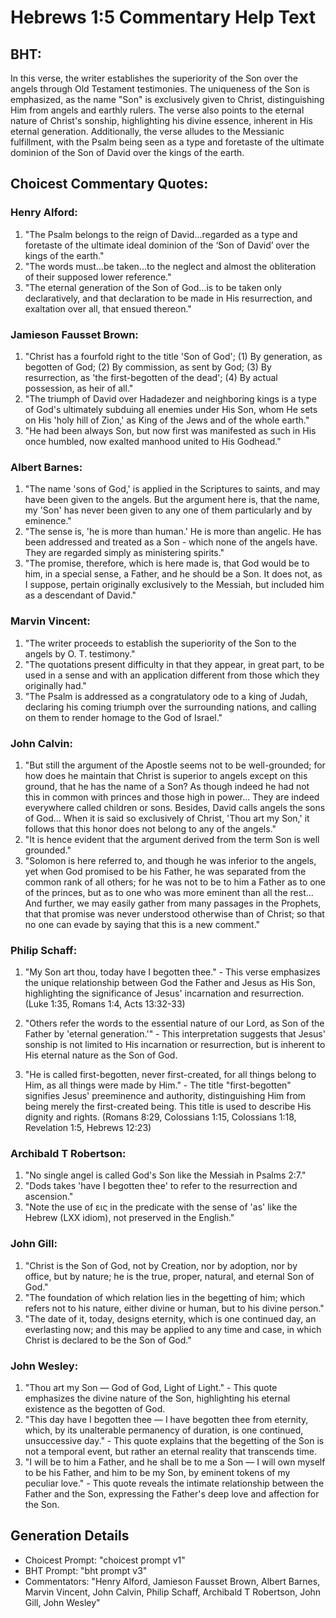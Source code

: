 # Hebrews 1:5 Commentary Help Text

## BHT:
In this verse, the writer establishes the superiority of the Son over the angels through Old Testament testimonies. The uniqueness of the Son is emphasized, as the name "Son" is exclusively given to Christ, distinguishing Him from angels and earthly rulers. The verse also points to the eternal nature of Christ's sonship, highlighting his divine essence, inherent in His eternal generation. Additionally, the verse alludes to the Messianic fulfillment, with the Psalm being seen as a type and foretaste of the ultimate dominion of the Son of David over the kings of the earth.

## Choicest Commentary Quotes:
### Henry Alford:
1. "The Psalm belongs to the reign of David...regarded as a type and foretaste of the ultimate ideal dominion of the ‘Son of David’ over the kings of the earth."
2. "The words must...be taken...to the neglect and almost the obliteration of their supposed lower reference."
3. "The eternal generation of the Son of God...is to be taken only declaratively, and that declaration to be made in His resurrection, and exaltation over all, that ensued thereon."

### Jamieson Fausset Brown:
1. "Christ has a fourfold right to the title 'Son of God'; (1) By generation, as begotten of God; (2) By commission, as sent by God; (3) By resurrection, as 'the first-begotten of the dead'; (4) By actual possession, as heir of all." 
2. "The triumph of David over Hadadezer and neighboring kings is a type of God's ultimately subduing all enemies under His Son, whom He sets on His 'holy hill of Zion,' as King of the Jews and of the whole earth."
3. "He had been always Son, but now first was manifested as such in His once humbled, now exalted manhood united to His Godhead."


### Albert Barnes:
1. "The name 'sons of God,' is applied in the Scriptures to saints, and may have been given to the angels. But the argument here is, that the name, my 'Son' has never been given to any one of them particularly and by eminence."
2. "The sense is, 'he is more than human.' He is more than angelic. He has been addressed and treated as a Son - which none of the angels have. They are regarded simply as ministering spirits."
3. "The promise, therefore, which is here made is, that God would be to him, in a special sense, a Father, and he should be a Son. It does not, as I suppose, pertain originally exclusively to the Messiah, but included him as a descendant of David."

### Marvin Vincent:
1. "The writer proceeds to establish the superiority of the Son to the angels by O. T. testimony."
2. "The quotations present difficulty in that they appear, in great part, to be used in a sense and with an application different from those which they originally had."
3. "The Psalm is addressed as a congratulatory ode to a king of Judah, declaring his coming triumph over the surrounding nations, and calling on them to render homage to the God of Israel."

### John Calvin:
1. "But still the argument of the Apostle seems not to be well-grounded; for how does he maintain that Christ is superior to angels except on this ground, that he has the name of a Son? As though indeed he had not this in common with princes and those high in power... They are indeed everywhere called children or sons. Besides, David calls angels the sons of God... When it is said so exclusively of Christ, 'Thou art my Son,' it follows that this honor does not belong to any of the angels."
2. "It is hence evident that the argument derived from the term Son is well grounded."
3. "Solomon is here referred to, and though he was inferior to the angels, yet when God promised to be his Father, he was separated from the common rank of all others; for he was not to be to him a Father as to one of the princes, but as to one who was more eminent than all the rest... And further, we may easily gather from many passages in the Prophets, that that promise was never understood otherwise than of Christ; so that no one can evade by saying that this is a new comment."

### Philip Schaff:
1. "My Son art thou, today have I begotten thee." - This verse emphasizes the unique relationship between God the Father and Jesus as His Son, highlighting the significance of Jesus' incarnation and resurrection. (Luke 1:35, Romans 1:4, Acts 13:32-33)

2. "Others refer the words to the essential nature of our Lord, as Son of the Father by 'eternal generation.'" - This interpretation suggests that Jesus' sonship is not limited to His incarnation or resurrection, but is inherent to His eternal nature as the Son of God.

3. "He is called first-begotten, never first-created, for all things belong to Him, as all things were made by Him." - The title "first-begotten" signifies Jesus' preeminence and authority, distinguishing Him from being merely the first-created being. This title is used to describe His dignity and rights. (Romans 8:29, Colossians 1:15, Colossians 1:18, Revelation 1:5, Hebrews 12:23)

### Archibald T Robertson:
1. "No single angel is called God's Son like the Messiah in Psalms 2:7."
2. "Dods takes 'have I begotten thee' to refer to the resurrection and ascension."
3. "Note the use of εις in the predicate with the sense of 'as' like the Hebrew (LXX idiom), not preserved in the English."

### John Gill:
1. "Christ is the Son of God, not by Creation, nor by adoption, nor by office, but by nature; he is the true, proper, natural, and eternal Son of God."
2. "The foundation of which relation lies in the begetting of him; which refers not to his nature, either divine or human, but to his divine person."
3. "The date of it, today, designs eternity, which is one continued day, an everlasting now; and this may be applied to any time and case, in which Christ is declared to be the Son of God."

### John Wesley:
1. "Thou art my Son — God of God, Light of Light." - This quote emphasizes the divine nature of the Son, highlighting his eternal existence as the begotten of God.
2. "This day have I begotten thee — I have begotten thee from eternity, which, by its unalterable permanency of duration, is one continued, unsuccessive day." - This quote explains that the begetting of the Son is not a temporal event, but rather an eternal reality that transcends time.
3. "I will be to him a Father, and he shall be to me a Son — I will own myself to be his Father, and him to be my Son, by eminent tokens of my peculiar love." - This quote reveals the intimate relationship between the Father and the Son, expressing the Father's deep love and affection for the Son.


## Generation Details
- Choicest Prompt: "choicest prompt v1"
- BHT Prompt: "bht prompt v3"
- Commentators: "Henry Alford, Jamieson Fausset Brown, Albert Barnes, Marvin Vincent, John Calvin, Philip Schaff, Archibald T Robertson, John Gill, John Wesley"
